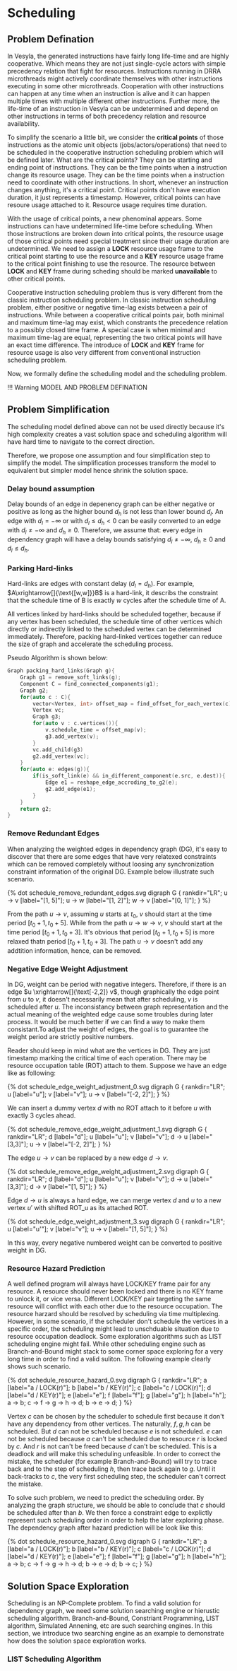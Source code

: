 # Scheduling

## Problem Defination

In Vesyla, the generated instructions have fairly long life-time and are highly cooperative. Which means they are not just single-cycle actors with simple precedency relation that fight for resources. Instructions running in DRRA microthreads might actively coordinate themselves with other instructions executing in some other microthreads. Cooperation with other instructions can happen at any time when an instruction is alive and it can happen multiple times with multiple different other instructions. Further more, the life-time of an instruction in Vesyla can be undetermined and depend on other instructions in terms of both precedency relation and resource availability.

To simplify the scenario a little bit, we consider the **critical points** of those instructions as the atomic unit objects (jobs/actors/operations) that need to be scheduled in the cooperative instruction scheduling problem which will be defined later. What are the critical points? They can be starting and ending point of instructions. They can be the time points when a instruction change its resource usage. They can be the time points when a instruction need to coordinate with other instructions. In short, whenever an instruction changes anything, it's a critical point. Critical points don't have execution duration, it just represents a timestamp. However, critical points can have resoure usage attached to it. Resource usage requires time duration.

With the usage of critical points, a new phenominal appears. Some instructions can have undetermined life-time before scheduling. When those instructions are broken down into critical points, the resource usage of those critical points need special treatment since their usage duration are undetermined. We need to assign a **LOCK** resource usage frame to the critical point starting to use the resource and a **KEY** resource usage frame to the critical point finishing to use the resource. The resource between **LOCK** and **KEY** frame during scheding should be marked **unavailable** to other critical points.

Cooperative instruction scheduling problem thus is very different from the classic instruction scheduling problem. In classic instruction scheduling problem, either positive or negative time-lag exists between a pair of instructions. While between a cooperative critical points pair, both minimal and maximum time-lag may exist, which constrants the precedence relation to a possibly closed time frame. A special case is when minimal and maximum time-lag are equal, representing the two critical points will have an exact time difference. The introduce of **LOCK** and **KEY** frame for resource usage is also very different from conventional instruction scheduling problem.

Now, we formally define the scheduling model and the scheduling problem.

!!! Warning
	MODEL AND PROBLEM DEFINATION

## Problem Simplification

The scheduling model defined above can not be used directly because it's high complexity creates a vast solution space and scheduling algorithm will have hard time to navigate to the correct direction.

Therefore, we propose one assumption and four simplification step to simplify the model. The simplification processes transform the model to equivalent but simpler model hence shrink the solution space.

### Delay bound assumption

Delay bounds of an edge in depenency graph can be either negative or positive as long as the higher bound $d_h$ is not less than lower bound $d_l$. An edge with $d_l=-\infty$ or with $d_l\le d_h \lt 0$ can be easily converted to an edge with $d_l\neq -\infty$ and $d_h\ge 0$. Therefore, we assume that: every edge in dependency graph will have a delay bounds satisfying $d_l\neq -\infty$, $d_h\ge 0$ and $d_l\le d_h$.

### Parking Hard-links
Hard-links are edges with constant delay ($d_l=d_h$). For example, $A\xrightarrow[]{\text{[w,w]}}B$ is a hard-link, it describs the constraint that the schedule time of B is exactly $w$ cycles after the schedule time of A.

All vertices linked by hard-links should be scheduled together, because if any vertex has been scheduled, the schedule time of other vertices which directly or indirectly linked to the scheduled vertex can be determined immediately. Therefore, packing hard-linked vertices together can reduce the size of graph and accelerate the scheduling process.

Pseudo Algorithm is shown below:

```` C++
Graph packing_hard_links(Graph g){
	Graph g1 = remove_soft_links(g);
	Component C = find_connected_components(g1);
	Graph g2;
	for(auto c : C){
		vector<Vertex, int> offset_map = find_offset_for_each_vertex(c);
		Vertex vc;
		Graph g3;
		for(auto v : c.vertices()){
			v.schedule_time = offset_map(v);
			g3.add_vertex(v);
		}
		vc.add_child(g3)
		g2.add_vertex(vc);
	}
	for(auto e: edges(g)){
		if(is_soft_link(e) && in_different_component(e.src, e.dest)){
			Edge e1 = reshape_edge_accroding_to_g2(e);
			g2.add_edge(e1);
		}
	}
	return g2;
}
````

### Remove Redundant Edges

When analyzing the weighted edges in dependency graph (DG), it's easy to discover that there are some edges that have very relatexed constraints which can be removed completely without loosing any synchronization constraint information of the original DG. Example below illustrate such scenario.

{% dot schedule_remove_redundant_edges.svg
    digraph G {
          rankdir="LR";
          u -> v [label="[1, 5]"];
          u -> w [label="[1, 2]"];
          w -> v [label="[0, 1]"];
    }
%}

From the path $u \rightarrow v$, assuming $u$ starts at $t_0$, $v$ should start at the time period $[t_0+1,t_0+5]$. While from the path $u \rightarrow w \rightarrow v$, $v$ should start at the time period $[t_0+1,t_0+3]$. It's obvious that period $[t_0+1,t_0+5]$ is more relaxed thatn period $[t_0+1,t_0+3]$. The path $u \rightarrow v$ doesn't add any addtition information, hence, can be removed.


### Negative Edge Weight Adjustment

In DG, weight can be period with negative integers. Therefore, if there is an edge $u \xrightarrow[]{\text[-2,2]} v$, though graphically the edge point from $u$ to $v$, it doesn't necessarily mean that after scheduling, $v$ is scheduled after $u$. The inconsistancy between graph representation and the actual meaning of the weighted edge cause some troubles during later process. It would be much better if we can find a way to make them consistant.To adjust the weight of edges, the goal is to guarantee the weight period are strictly positive numbers.

Reader should keep in mind  what are the vertices in DG. They are just timestamp marking the critical time of each operation. There may be resource occupation table (ROT) attach to them. Suppose we have an edge like as following:

{% dot schedule_edge_weight_adjustment_0.svg
    digraph G {
          rankdir="LR";
          u [label="u"];
          v [label="v"];
          u -> v [label="[-2, 2]"];
    }
%}

We can insert a dummy vertex $d$ with no ROT attach to it before $u$ with exactly 3 cycles ahead.

{% dot schedule_remove_edge_weight_adjustment_1.svg
    digraph G {
          rankdir="LR";
          d [label="d"];
          u [label="u"];
          v [label="v"];
          d -> u [label="[3,3]"];
          u -> v [label="[-2, 2]"];
    }
%}

The edge $u \rightarrow v$ can be replaced by a new edge $d \rightarrow v$.

{% dot schedule_remove_edge_weight_adjustment_2.svg
    digraph G {
          rankdir="LR";
          d [label="d"];
          u [label="u"];
          v [label="v"];
          d -> u [label="[3,3]"];
          d -> v [label="[1, 5]"];
    }
%}

Edge $d \rightarrow u$ is always a hard edge, we can merge vertex $d$ and $u$ to a new vertex $u'$ with shifted ROT_u as its attached ROT.

{% dot schedule_edge_weight_adjustment_3.svg
    digraph G {
          rankdir="LR";
          u [label="u'"];
          v [label="v"];
          u -> v [label="[1, 5]"];
    }
%}

In this way, every negative numbered weight can be converted to positive weight in DG.

### Resource Hazard Prediction

A well defined program will always have LOCK/KEY frame pair for any resource. A resource should never been locked and there is no KEY frame to unlock it, or vice versa. Different LOCK/KEY pair targeting the same resource will conflict with each other due to the resource occupation. The resource harzard should be resolved by scheduling via time multiplexing. However, in some scenario, if the scheduler don't schedule the vertices in a specific order, the scheduling might lead to unschduable situation due to resource occupation deadlock. Some exploration algorithms such as LIST scheduling engine might fail. While other scheduling engine such as Branch-and-Bound might stack to some corner space exploring for a very long time in order to find a valid suliton. The following example clearly shows such scenario.

{% dot schedule_resource_hazard_0.svg
    digraph G {
          rankdir="LR";
          a [label="a / LOCK(r)"];
          b [label="b / KEY(r)"];
          c [label="c / LOCK(r)"];
          d [label="d / KEY(r)"];
          e [label="e"];
          f [label="f"];
          g [label="g"];
          h [label="h"];
          a -> b;
          c -> f -> g -> h -> d;
          b -> e -> d;
    }
%}

Vertex $c$ can be chosen by the scheduler to schedule first because it don't have any dependency from other vertices. The naturally, $f, g, h$ can be scheduled. But $d$ can not be scheduled because $e$ is not scheduled. $e$ can not be scheduled because $a$ can't be scheduled due to resource $r$ is locked by $c$. And $r$ is not can't be freed because $d$ can't be scheduled. This is a deadlock and will make this scheduling unfeasible. In order to correct the mistake, the scheduler (for example Branch-and-Bound) will try to trace back and to the step of scheduling $h$, then trace back again to $g$. Until it back-tracks to $c$, the very first scheduling step, the scheduler can't correct the mistake.

To solve such problem, we need to predict the scheduling order. By analyzing the graph structure, we should be able to conclude that $c$ should be scheduled after than $b$. We then force a constraint edge to explictly represent such scheduling order in order to help the later exploring phase. The dependency graph after hazard prediction will be look like this:

{% dot schedule_resource_hazard_0.svg
    digraph G {
          rankdir="LR";
          a [label="a / LOCK(r)"];
          b [label="b / KEY(r)"];
          c [label="c / LOCK(r)"];
          d [label="d / KEY(r)"];
          e [label="e"];
          f [label="f"];
          g [label="g"];
          h [label="h"];
          a -> b;
          c -> f -> g -> h -> d;
          b -> e -> d;
          b -> c;
    }
%}

## Solution Space Exploration

Scheduling is an NP-Complete problem. To find a valid solution for dependency graph, we need some solution searching engine or hierustic scheduling algorithm. Branch-and-Bound, Constriant Programming, LIST algorithm, Simulated Annening, etc are such searching engines. In this section, we introduce two searching engine as an example to demonstrate how does the solution space exploration works.

### LIST Scheduling Algorithm




